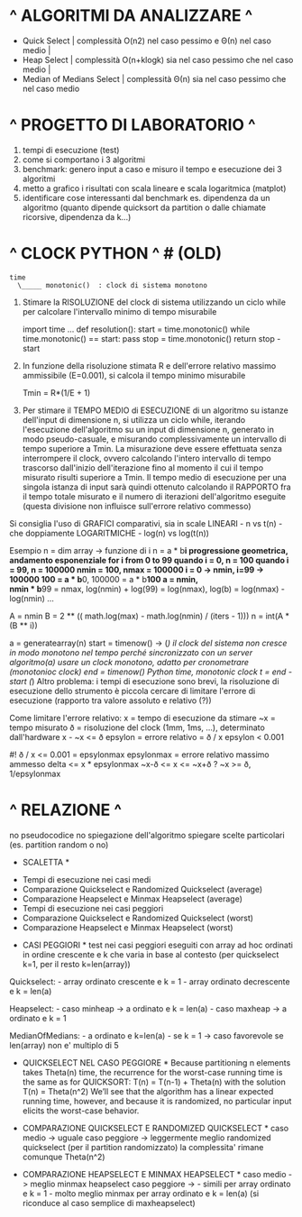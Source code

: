 # ^ ALGORITMI DA ANALIZZARE ^ #

 - Quick Select               |   complessità O(n2) nel caso pessimo e Θ(n) nel caso medio
                              |
 - Heap Select                |   complessità O(n+klogk) sia nel caso pessimo che nel caso medio
                              | 
 - Median of Medians Select   |   complessità Θ(n) sia nel caso pessimo che nel caso medio



# ^ PROGETTO DI LABORATORIO ^ #

1. tempi di esecuzione (test)
2. come si comportano i 3 algoritmi
3. benchmark: genero input a caso e misuro il tempo e esecuzione dei 3 algoritmi
4. metto a grafico i risultati con scala lineare e scala logaritmica (matplot)
5. identificare cose interessanti dal benchmark
    es. dipendenza da un algoritmo (quanto dipende quicksort da partition o dalle chiamate ricorsive, dipendenza da k...)



# ^ CLOCK PYTHON ^ # (OLD)

    time
      \_____ monotonic()  : clock di sistema monotono
	  
1. Stimare la RISOLUZIONE del clock di sistema
        utilizzando un ciclo while per calcolare l'intervallo minimo di tempo misurabile

    import time
    ...
    def resolution():
        start = time.monotonic()
        while time.monotonic() == start:
            pass
        stop = time.monotonic()
        return stop - start

2. In funzione della risoluzione stimata R e dell'errore relativo massimo ammissibile (E=0.001), si calcola il tempo minimo misurabile

    Tmin = R*(1/E + 1)

3. Per stimare il TEMPO MEDIO di ESECUZIONE di un algoritmo su istanze dell'input di dimensione n, si utilizza un ciclo while, iterando l'esecuzione dell'algoritmo su un input di dimensione n,
   generato in modo pseudo-casuale, e misurando complessivamente un intervallo di tempo superiore a Tmin. La misurazione deve essere effettuata senza interrompere il clock, ovvero
   calcolando l'intero intervallo di tempo trascorso dall'inizio dell'iterazione fino al momento il cui il tempo misurato risulti superiore a Tmin. 
   Il tempo medio di esecuzione per una singola istanza di input sarà quindi ottenuto calcolando il RAPPORTO fra il tempo totale misurato e il numero di iterazioni dell'algoritmo eseguite
   (questa divisione non influisce sull'errore relativo commesso)

Si consiglia l'uso di GRAFICI comparativi, sia in scale LINEARI - n vs t(n) - che doppiamente LOGARITMICHE - log(n) vs log(t(n))


Esempio
n = dim array -> funzione di i
n = a * b**i progressione geometrica, andamento esponenziale
for i from 0 to 99
    quando i = 0,  n = 100
    quando i = 99, n = 100000
nmin = 100, nmax = 100000
i = 0 -> nmin, i=99 -> 100000      100 = a * b**0,  100000 = a * b**100
a = nmin,   
nmin * b**99 = nmax,   log(nmin) + log(99) = log(nmax),   log(b) = log(nmax) - log(nmin)   ...     

A = nmin
B = 2 ** (( math.log(max) - math.log(nmin) / (iters - 1)))
n = int(A * (B ** i))

a = generatearray(n)
start = timenow() -> (*) il clock del sistema non cresce in modo monotono nel tempo perché sincronizzato con un server
algoritmo(a)         usare un clock monotono, adatto per cronometrare (monotonioc clock)
end = timenow()      Python time, monotonic clock
t = end - start      (*) Altro problema: i tempi di esecuzione sono brevi, la risoluzione di esecuzione dello strumento è piccola
                        cercare di limitare l'errore di esecuzione (rapporto tra valore assoluto e relativo (?))
                        
Come limitare l'errore relativo:
x = tempo di esecuzione da stimare
~x = tempo misurato
ð = risoluzione del clock (1mm, 1ms, ...), determinato dall'hardware
x - ~x <= ð
epsylon = errore relativo = ð / x
epsylon < 0.001

#! ð / x <= 0.001 = epsylonmax
epsylonmax = errore relativo massimo ammesso
delta <= x * epsylonmax
~x-ð <= x <= ~x+ð ?
~x >= ð,   1/epsylonmax 
 
 
 
# ^ RELAZIONE ^ #

no pseudocodice
no spiegazione dell'algoritmo
spiegare scelte particolari (es. partition random o no)

* SCALETTA *
- Tempi di esecuzione nei casi medi
- Comparazione Quickselect e Randomized Quickselect (average)
- Comparazione Heapselect e Minmax Heapselect (average)
- Tempi di esecuzione nei casi peggiori
- Comparazione Quickselect e Randomized Quickselect (worst)
- Comparazione Heapselect e Minmax Heapselect (worst)

* CASI PEGGIORI *
test nei casi peggiori eseguiti con array ad hoc ordinati in 
ordine crescente e k che varia in base al contesto
(per quickselect k=1, per il resto k=len(array))

Quickselect: - array ordinato crescente e k = 1
             - array ordinato decrescente e k = len(a)
			
Heapselect: - caso minheap -> a ordinato e k = len(a)
            - caso maxheap -> a ordinato e k = 1
			
MedianOfMedians: - a ordinato e k=len(a)
                 - se k = 1 -> caso favorevole se len(array) non
				               e' multiplo di 5

* QUICKSELECT NEL CASO PEGGIORE *
Because partitioning n elements takes Theta(n) time,
the recurrence for the worst-case running time is the same as for QUICKSORT:
T(n) = T(n-1) + Theta(n) with the solution T(n) = Theta(n^2) We’ll see that the algorithm
has a linear expected running time, however, and because it is randomized,
no particular input elicits the worst-case behavior.

* COMPARAZIONE QUICKSELECT E RANDOMIZED QUICKSELECT *
caso medio -> uguale
caso peggiore -> leggermente meglio randomized quickselect (per il partition randomizzato)
				   la complessita' rimane comunque Theta(n^2)

* COMPARAZIONE HEAPSELECT E MINMAX HEAPSELECT *
caso medio -> meglio minmax heapselect
caso peggiore -> - simili per array ordinato e k = 1
                 - molto meglio minmax per array ordinato e k = len(a) 
					         (si riconduce al caso semplice di maxheapselect)
